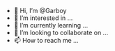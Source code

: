 - 👋 Hi, I’m @Garboy
- 👀 I’m interested in ...
- 🌱 I’m currently learning ...
- 💞️ I’m looking to collaborate on ...
- 📫 How to reach me ...

<!---
Garboy/Garboy is a ✨ special ✨ repository because its `README.md` (this file) appears on your GitHub profile.
You can click the Preview link to take a look at your changes.
--->
